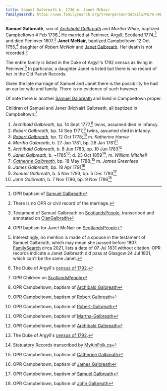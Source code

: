 ```yaml
---
title: Samuel Galbreath b. 1736 m. Janet McNair
familysearch: https://www.familysearch.org/tree/person/details/M1Y6-H41
---
```


**Samuel Galbreath**, son of [*Archibald Galbreath*](galbreath-archibald-1708.md) and *Martha White*, baptized Campbeltown 4 Feb 1736.[^birth] He married at Peninver, Argyll, Scotland 1774,[^marriage] and died Peninver 1807.[^death] **Janet McNair**, baptized Campbeltown 12 Oct 1755,[^janet] daughter of *Robert McNair* and [Janet Galbreath](galbreath-janet-1718.md). Her death is not recorded.[^janet-death]

The entire family is listed in the Duke of Argyll's 1792 census as living in Peninver.[^1792]  In particular, a daughter Janet is listed but there is no record of her in the Old Parish Records.

Given the late marriage of Samuel and Janet there is the possibility he had an earlier wife and family.  There is no evidence of such however.

Of note there is another [Samuel Galbreath](galbreath-samuel-1765.md) and lived in Campbeltown proper.

Children of Samuel and Janet (McNair) Galbreath, all baptized in Campbeltown:[^children]

1. *Archibald Galbreath*, bp. 14 Sept 1777,[^archibald1-birth] twins, assumed died in infancy.
2. *Robert Galbreath*, bp. 14 Sep 1777,[^robert1-birth] twins, assumed died in infancy.
3. *[Robert Galbreath](galbreath-robert-1778.md)*, bp. 12 Oct 1778;[^robert2-birth] m. *Katherine Harvie*
4. *Martha Galbreath*, b. 27 Jan 1781, bp. 28 Jan 1781[^martha-birth]
5. *Archibald Galbreath*, b. 8 Jun 1783, bp. 10 Jun 1783[^archibald2-birth]
6. *[Janet Galbreath](galbreath-janet-1785.md)*, b. ~1785[^1792], d. 23 Oct 1859[^jdeath], m. *William Mitchell*
7. *[Catherine Galbreath](galbreath-catherine-1788.md)*, bp. 18 May 1788;[^catherine-birth] m. *James Greenlees*
8. *James Galbreath*, bp. 18 Apr 1791[^james-birth]
9. *Samuel Galbreath*, b. 5 Nov 1793, bp. 5 Dec 1793[^samuel-birth]
10. *John Galbreath*, b. 7 Nov 1796, bp. 9 Nov 1796[^john-birth]

[^birth]: OPR baptism of [Samuel Galbreath](/sources/opr-campbeltown-births.md#1736-02-04-samuel-galbreath)

[^marriage]: There is no OPR or civil record of the marriage.

[^children]: OPR Children on [ScotlandsPeople](https://www.scotlandspeople.gov.uk/record-results?search_type=people&event=%28B%20OR%20C%20OR%20S%29&record_type%5B0%5D=opr_births&church_type=Old%20Parish%20Registers&dl_cat=church&dl_rec=church-births-baptisms&surname=galbreath&surname_so=fuzzy&forename_so=starts&from_year=1775&to_year=1800&parent_names=galbreath&parent_names_so=fuzzy&parent_name_two=mcnair&parent_name_two_so=fuzzy&county=ARGYLL&record=Church%20of%20Scotland%20%28old%20parish%20registers%29%20Roman%20Catholic%20Church%20Other%20churches&rd_real_name%5B0%5D=CAMPBELTOWN%20%28LANDWARD%29%20OR%20CAMPBELTOWN%20%28BURGH%29%20OR%20CAMPBELTOWN&rd_display_name%5B0%5D=CAMPBELTOWN%20%28LANDWARD%29%7CCAMPBELTOWN%20%28BURGH%29%7CCAMPBELTOWN_CAMPBELTOWN&rd_label%5B0%5D=CAMPBELTOWN&rd_name%5B0%5D=CAMPBELTOWN%20%2ALANDWARD%2A%20OR%20CAMPBELTOWN%20%2ABURGH%2A%20OR%20CAMPBELTOWN&sort=asc&order=Date&field=year)

[^death]: Testament of Samuel Galbreath on [ScotlandsPeople](https://www.scotlandspeople.gov.uk/record-results?search_type=people&dl_cat=legal&dl_rec=legal-wills-testaments&surname=galbreath%20&surname_so=exact&forename=samuel%20&forename_so=starts&from_year=1807&to_year=1808&record_type=wills_testaments), transcribed and annotated on [ClanGalbraith](http://clangalbraith.org/MembersOnly/Wills/Scottish/SamuelGalbeath1808.htm)

[^janet]: OPR baptism for Janet McNair on [ScotlandsPeople](https://www.scotlandspeople.gov.uk/record-results?search_type=people&event=%28B%20OR%20C%20OR%20S%29&record_type%5B0%5D=opr_births&church_type=Old%20Parish%20Registers&dl_cat=church&dl_rec=church-births-baptisms&surname=mcnair&surname_so=exact&forename=janet&forename_so=starts&sex=F&from_year=1755&to_year=1755&parent_names_so=exact&parent_name_two_so=exact&county=ARGYLL&record=Church%20of%20Scotland%20%28old%20parish%20registers%29%20Roman%20Catholic%20Church%20Other%20churches&rd_real_name%5B0%5D=CAMPBELTOWN%20%28LANDWARD%29%20OR%20CAMPBELTOWN%20%28BURGH%29%20OR%20CAMPBELTOWN&rd_display_name%5B0%5D=CAMPBELTOWN%20%28LANDWARD%29%7CCAMPBELTOWN%20%28BURGH%29%7CCAMPBELTOWN_CAMPBELTOWN&rd_label%5B0%5D=CAMPBELTOWN&rd_name%5B0%5D=CAMPBELTOWN%20%2ALANDWARD%2A%20OR%20CAMPBELTOWN%20%2ABURGH%2A%20OR%20CAMPBELTOWN)

[^janet-death]: Interestingly, no mention is made of a spouse in the testament of Samuel Galbreath, which may mean she passed before 1807. [FamilySearch](https://www.familysearch.org/tree/person/details/LVX6-RKP) circa 2021, lists a date of 07 Jul 1831 without citation.  OPR records indicate a Janet Galbreath did pass at Glasgow 24 Jul 1831, which can't be the same Janet.

[^archibald1-birth]: OPR Campbeltown, baptism of [Archibald Galbreath](/sources/opr-campbeltown-births.md#1777-09-14-archibald-galbreath)

[^robert1-birth]: OPR Campbeltown, baptism of [Robert Galbreath](/sources/opr-campbeltown-births.md#1777-09-14-robert-galbreath)

[^robert2-birth]: OPR Campbeltown, baptism of [Robert-Galbreath](/sources/opr-campbeltown-births.md#1778-10-15-robert-galbreath)

[^martha-birth]: OPR Campbeltown, baptism of [Martha-Galbreath](/sources/opr-campbeltown-births.md#1781-01-28-martha-galbreath)

[^archibald2-birth]: OPR Campbeltown, baptism of [Archibald Galbreath](/sources/opr-campbeltown-births.md#1783-06-10-archibald-galbreath)

[^1792]: The Duke of Argyll's [census of 1792](/sources/list-of-inhabitants-upon-the-duke-of-argylls-property-in-kintyre-1792.md#pages-171-172).

[^jdeath]: Statuatory Records transcribed by [MyAinFolk.ca](https://www.myainfolk.ca/records/5765)

[^catherine-birth]: OPR Campbeltown, baptism of [Catherine Galbreath](/sources/opr-campbeltown-births.md#1788-05-18-catharine-galbreath)

[^james-birth]: OPR Campbeltown, baptism of [James Galbreath](/sources/opr-campbeltown-births.md#1791-04-18-james-galbreath)

[^samuel-birth]: OPR Campbeltown, baptism of [Samuel Galbreath](/sources/opr-campbeltown-births.md#1793-12-05-samuel-galbreath)

[^john-birth]: OPR Campbeltown, baptism of [John Galbreath](/sources/opr-campbeltown-births.md#1795-10-26-janet-galbreath)
